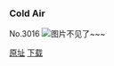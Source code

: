 ### Cold Air
No.3016
![图片不见了~~~](https://imgs.xkcd.com/comics/cold_air.png)

[原址](https://xkcd.com//3016) [下载](https://imgs.xkcd.com/comics/cold_air.png)

